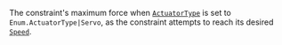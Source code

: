 The constraint's maximum force when
[`ActuatorType`](https://create.roblox.com/docs/reference/engine/classes/SlidingBallConstraint#ActuatorType) is set to
`Enum.ActuatorType|Servo`, as the constraint attempts to reach its desired
[`Speed`](https://create.roblox.com/docs/reference/engine/classes/SlidingBallConstraint#Speed).